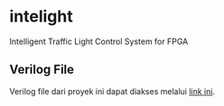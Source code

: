 # intelight
Intelligent Traffic Light Control System for FPGA

## Verilog File
Verilog file dari proyek ini dapat diakses melalui [link ini](https://github.com/zulfikarna/intelight/tree/main/intelight.srcs/sources_1/new).
